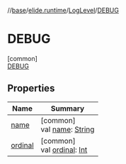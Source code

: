 //[base](../../../../index.md)/[elide.runtime](../../index.md)/[LogLevel](../index.md)/[DEBUG](index.md)

# DEBUG

[common]\
[DEBUG](index.md)

## Properties

| Name | Summary |
|---|---|
| [name](../../../elide.util/-encoding/-b-a-s-e64/index.md#-372974862%2FProperties%2F-1416663450) | [common]<br>val [name](../../../elide.util/-encoding/-b-a-s-e64/index.md#-372974862%2FProperties%2F-1416663450): [String](https://kotlinlang.org/api/latest/jvm/stdlib/kotlin/-string/index.html) |
| [ordinal](../../../elide.util/-encoding/-b-a-s-e64/index.md#-739389684%2FProperties%2F-1416663450) | [common]<br>val [ordinal](../../../elide.util/-encoding/-b-a-s-e64/index.md#-739389684%2FProperties%2F-1416663450): [Int](https://kotlinlang.org/api/latest/jvm/stdlib/kotlin/-int/index.html) |
